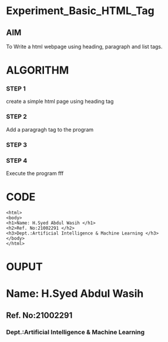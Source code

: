 # Experiment_Basic_HTML_Tag

## AIM
To Write a html webpage using heading, paragraph and list tags.

# ALGORITHM
### STEP 1
create a simple html page using heading tag
### STEP 2
Add a paragragh tag to the program
### STEP 3

### STEP 4
Execute the program fff

# CODE
~~~<!DOCTYPE html>
<html>
<body>
<h1>Name: H.Syed Abdul Wasih </h1>
<h2>Ref. No:21002291 </h2>
<h3>Dept.:Artificial Intelligence & Machine Learning </h3>
</body>
</html>

~~~
# OUPUT
<html>
<body>
<h1>Name: H.Syed Abdul Wasih </h1>
<h2>Ref. No:21002291 </h2>
<h3>Dept.:Artificial Intelligence & Machine Learning </h3>
</body>
</html>

